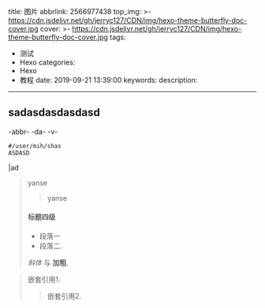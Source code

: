 title: 图片
abbrlink: 2566977438
top_img: >-
  https://cdn.jsdelivr.net/gh/jerryc127/CDN/img/hexo-theme-butterfly-doc-cover.jpg
cover: >-
  https://cdn.jsdelivr.net/gh/jerryc127/CDN/img/hexo-theme-butterfly-doc-cover.jpg
tags:
  - 测试
  - Hexo
categories:
  - Hexo
  - 教程
date: 2019-09-21 13:39:00
keywords:
description:
---
sadasdasdasdasd
---------
-abbr-
-da-
-v-  
```
#/user/mih/shas
ASDASD
```
|ad   
 
>yanse  
>>yanse  
> #### 标题四级
>
> - 段落一
> - 段落二.
>
>  *斜体* 与 **加粗**.  

> 嵌套引用1.
>
>>  嵌套引用2.